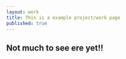 ```yaml
---
layout: work
title: This is a example project/work page
published: true
---
```


## Not much to see ere yet!!
